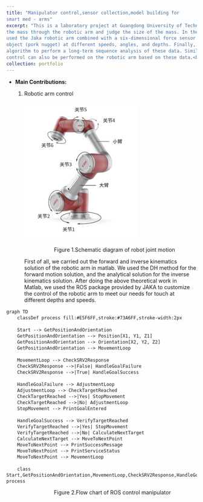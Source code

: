 ```yaml
---
title: "Manipulator control,sensor collection,model building for
smart med - arms"
excerpt: "This is a laboratory project at Guangdong University of Technology. The purpose is to touch
the mass through the robotic arm and judge the size of the mass. In the experiment, we
used the Jaka robotic arm combined with a six-dimensional force sensor to slide the target
object (pork nugget) at different speeds, angles, and depths. Finally, we combined the LSTM
algorithm to perform a long-term sequence analysis of these data. Similarly, a feedback
control can also be performed on the robotic arm based on these data.<br/><img src='/images/arm.png'>"
collection: portfolio
---
```

- **Main Contributions:**
  
  1. Robotic arm control
     
     ![error](https://github.com/JIAlonglong/JIAlonglong.github.io/blob/master/images/arm_1.png?raw=true)
     
                         Figure 1.Schematic diagram of robot joint motion
     
     First of all, we carried out the forward and inverse kinematics solution of the robotic arm in matlab. We used the DH method for the forward motion solution, and the analytical solution for the inverse kinematics solution. After doing the above theoretical work in Matlab, we used the ROS package provided by JAKA to customize the control of the robotic arm to meet our needs for touch at different depths and speeds.

```mermaid
graph TD
    classDef process fill:#E5F6FF,stroke:#73A6FF,stroke-width:2px

    Start --> GetPositionAndOrientation
    GetPositionAndOrientation --> Position[X1, Y1, Z1]
    GetPositionAndOrientation --> Orientation[X2, Y2, Z2]
    GetPositionAndOrientation --> MovementLoop

    MovementLoop --> CheckSRV2Response
    CheckSRV2Response -->|False| HandleGoalFailure
    CheckSRV2Response -->|True| HandleGoalSuccess

    HandleGoalFailure --> AdjustmentLoop
    AdjustmentLoop --> CheckTargetReached
    CheckTargetReached -->|Yes| StopMovement
    CheckTargetReached -->|No| AdjustmentLoop
    StopMovement --> PrintGoalEntered

    HandleGoalSuccess --> VerifyTargetReached
    VerifyTargetReached -->|Yes| StopMovement
    VerifyTargetReached -->|No| CalculateNextTarget
    CalculateNextTarget --> MoveToNextPoint
    MoveToNextPoint --> PrintSuccessMessage
    MoveToNextPoint --> PrintServiceStatus
    MoveToNextPoint --> MovementLoop

    class Start,GetPositionAndOrientation,MovementLoop,CheckSRV2Response,HandleGoalFailure,AdjustmentLoop,CheckTargetReached,StopMovement,PrintGoalEntered,HandleGoalSuccess,VerifyTargetReached,CalculateNextTarget,MoveToNextPoint,PrintSuccessMessage,PrintServiceStatus process
```

                                Figure 2.Flow chart of ROS control manipulator
